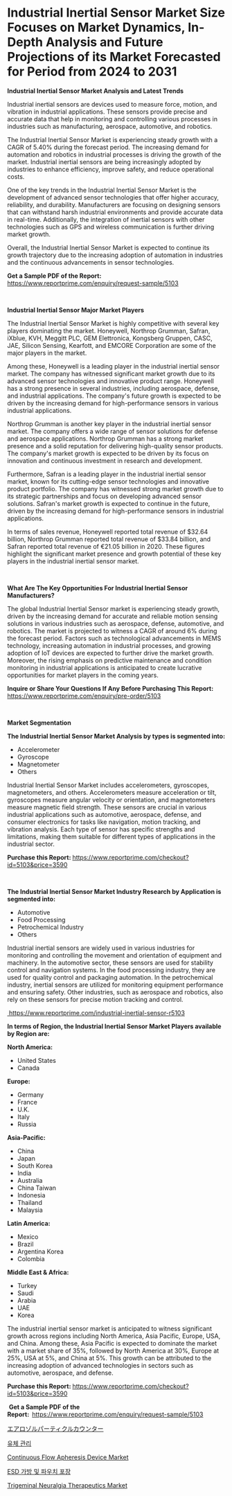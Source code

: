 <p><h1>Industrial Inertial Sensor Market Size Focuses on Market Dynamics, In-Depth Analysis and Future Projections of its Market Forecasted for Period from 2024 to 2031</h1></p><p><strong>Industrial Inertial Sensor Market Analysis and Latest Trends</strong></p>
<p><p>Industrial inertial sensors are devices used to measure force, motion, and vibration in industrial applications. These sensors provide precise and accurate data that help in monitoring and controlling various processes in industries such as manufacturing, aerospace, automotive, and robotics.</p><p>The Industrial Inertial Sensor Market is experiencing steady growth with a CAGR of 5.40% during the forecast period. The increasing demand for automation and robotics in industrial processes is driving the growth of the market. Industrial inertial sensors are being increasingly adopted by industries to enhance efficiency, improve safety, and reduce operational costs.</p><p>One of the key trends in the Industrial Inertial Sensor Market is the development of advanced sensor technologies that offer higher accuracy, reliability, and durability. Manufacturers are focusing on designing sensors that can withstand harsh industrial environments and provide accurate data in real-time. Additionally, the integration of inertial sensors with other technologies such as GPS and wireless communication is further driving market growth.</p><p>Overall, the Industrial Inertial Sensor Market is expected to continue its growth trajectory due to the increasing adoption of automation in industries and the continuous advancements in sensor technologies.</p></p>
<p><strong>Get a Sample PDF of the Report:&nbsp;</strong> <a href="https://www.reportprime.com/enquiry/request-sample/5103">https://www.reportprime.com/enquiry/request-sample/5103</a></p>
<p>&nbsp;</p>
<p><strong>Industrial Inertial Sensor Major Market Players</strong></p>
<p><p>The Industrial Inertial Sensor Market is highly competitive with several key players dominating the market. Honeywell, Northrop Grumman, Safran, iXblue, KVH, Meggitt PLC, GEM Elettronica, Kongsberg Gruppen, CASC, JAE, Silicon Sensing, Kearfott, and EMCORE Corporation are some of the major players in the market.</p><p>Among these, Honeywell is a leading player in the industrial inertial sensor market. The company has witnessed significant market growth due to its advanced sensor technologies and innovative product range. Honeywell has a strong presence in several industries, including aerospace, defense, and industrial applications. The company's future growth is expected to be driven by the increasing demand for high-performance sensors in various industrial applications.</p><p>Northrop Grumman is another key player in the industrial inertial sensor market. The company offers a wide range of sensor solutions for defense and aerospace applications. Northrop Grumman has a strong market presence and a solid reputation for delivering high-quality sensor products. The company's market growth is expected to be driven by its focus on innovation and continuous investment in research and development.</p><p>Furthermore, Safran is a leading player in the industrial inertial sensor market, known for its cutting-edge sensor technologies and innovative product portfolio. The company has witnessed strong market growth due to its strategic partnerships and focus on developing advanced sensor solutions. Safran's market growth is expected to continue in the future, driven by the increasing demand for high-performance sensors in industrial applications.</p><p>In terms of sales revenue, Honeywell reported total revenue of $32.64 billion, Northrop Grumman reported total revenue of $33.84 billion, and Safran reported total revenue of €21.05 billion in 2020. These figures highlight the significant market presence and growth potential of these key players in the industrial inertial sensor market.</p></p>
<p>&nbsp;</p>
<p><strong>What Are The Key Opportunities For Industrial Inertial Sensor Manufacturers?</strong></p>
<p><p>The global Industrial Inertial Sensor market is experiencing steady growth, driven by the increasing demand for accurate and reliable motion sensing solutions in various industries such as aerospace, defense, automotive, and robotics. The market is projected to witness a CAGR of around 6% during the forecast period. Factors such as technological advancements in MEMS technology, increasing automation in industrial processes, and growing adoption of IoT devices are expected to further drive the market growth. Moreover, the rising emphasis on predictive maintenance and condition monitoring in industrial applications is anticipated to create lucrative opportunities for market players in the coming years.</p></p>
<p><strong>Inquire or Share Your Questions If Any Before Purchasing This Report:</strong> <a href="https://www.reportprime.com/enquiry/pre-order/5103">https://www.reportprime.com/enquiry/pre-order/5103</a></p>
<p>&nbsp;</p>
<p><strong>Market Segmentation</strong></p>
<p><strong>The Industrial Inertial Sensor Market Analysis by types is segmented into:</strong></p>
<p><ul><li>Accelerometer</li><li>Gyroscope</li><li>Magnetometer</li><li>Others</li></ul></p>
<p><p>Industrial Inertial Sensor Market includes accelerometers, gyroscopes, magnetometers, and others. Accelerometers measure acceleration or tilt, gyroscopes measure angular velocity or orientation, and magnetometers measure magnetic field strength. These sensors are crucial in various industrial applications such as automotive, aerospace, defense, and consumer electronics for tasks like navigation, motion tracking, and vibration analysis. Each type of sensor has specific strengths and limitations, making them suitable for different types of applications in the industrial sector.</p></p>
<p><strong>Purchase this Report:&nbsp;</strong><a href="https://www.reportprime.com/checkout?id=5103&price=3590">https://www.reportprime.com/checkout?id=5103&price=3590</a></p>
<p>&nbsp;</p>
<p><strong>The Industrial Inertial Sensor Market Industry Research by Application is segmented into:</strong></p>
<p><ul><li>Automotive</li><li>Food Processing</li><li>Petrochemical Industry</li><li>Others</li></ul></p>
<p><p>Industrial inertial sensors are widely used in various industries for monitoring and controlling the movement and orientation of equipment and machinery. In the automotive sector, these sensors are used for stability control and navigation systems. In the food processing industry, they are used for quality control and packaging automation. In the petrochemical industry, inertial sensors are utilized for monitoring equipment performance and ensuring safety. Other industries, such as aerospace and robotics, also rely on these sensors for precise motion tracking and control.</p></p>
<p><a href="https://www.reportprime.com/industrial-inertial-sensor-r5103">&nbsp;https://www.reportprime.com/industrial-inertial-sensor-r5103</a></p>
<p><strong>In terms of Region, the Industrial Inertial Sensor Market Players available by Region are:</strong></p>
<p>
    <p> <strong> North America: </strong>
        <ul>
            <li>United States</li>
            <li>Canada</li>
        </ul>
        </p> 
    <p> <strong> Europe: </strong>
        <ul>
            <li>Germany</li>
            <li>France</li>
            <li>U.K.</li>
            <li>Italy</li>
            <li>Russia</li>
        </ul>
        </p> 
    <p> <strong> Asia-Pacific: </strong>
        <ul>
            <li>China</li>
            <li>Japan</li>
            <li>South Korea</li>
            <li>India</li>
            <li>Australia</li>
            <li>China Taiwan</li>
            <li>Indonesia</li>
            <li>Thailand</li>
            <li>Malaysia</li>
        </ul>
        </p> 
    <p> <strong> Latin America: </strong>
        <ul>
            <li>Mexico</li>
            <li>Brazil</li>
            <li>Argentina Korea</li>
            <li>Colombia</li>
        </ul>
        </p> 
    <p> <strong> Middle East & Africa: </strong>
        <ul>
            <li>Turkey</li>
            <li>Saudi</li>
            <li>Arabia</li>
            <li>UAE</li>
            <li>Korea</li>
        </ul>
    </p>
    </p>
<p><p>The industrial inertial sensor market is anticipated to witness significant growth across regions including North America, Asia Pacific, Europe, USA, and China. Among these, Asia Pacific is expected to dominate the market with a market share of 35%, followed by North America at 30%, Europe at 25%, USA at 5%, and China at 5%. This growth can be attributed to the increasing adoption of advanced technologies in sectors such as automotive, aerospace, and defense.</p></p>
<p><strong>Purchase this Report: </strong><a href="https://www.reportprime.com/checkout?id=5103&price=3590">https://www.reportprime.com/checkout?id=5103&price=3590</a></p>
<p>&nbsp;<strong>Get a Sample PDF of the Report:&nbsp;&nbsp;</strong><a href="https://www.reportprime.com/enquiry/request-sample/5103">https://www.reportprime.com/enquiry/request-sample/5103</a></p>
<p><strong></strong></p>
<p><p><a href="https://medium.com/@bertabellesqo9u/%E3%82%A8%E3%82%A2%E3%83%AD%E3%82%BE%E3%83%AB%E7%B2%92%E5%AD%90%E3%82%AB%E3%82%A6%E3%83%B3%E3%82%BF%E3%83%BC%E5%B8%82%E5%A0%B4%E3%81%AE%E8%A6%8F%E6%A8%A1%E3%81%AF-%E3%82%BF%E3%82%A4%E3%83%97%E5%88%A5-%E3%83%8F%E3%83%B3%E3%83%89%E3%83%98%E3%83%AB%E3%83%89-%E3%83%8E%E3%83%B3%E3%83%8F%E3%83%B3%E3%83%89%E3%83%98%E3%83%AB%E3%83%89-%E8%A3%BD%E5%93%81%E5%88%A5-%E3%82%AF%E3%83%AA%E3%83%BC%E3%83%B3%E3%83%AB%E3%83%BC%E3%83%A0-%E8%88%AA%E7%A9%BA%E5%AE%87%E5%AE%99-%E7%97%85%E9%99%A2-%E8%A3%BD%E8%96%AC-%E5%AE%A4%E5%86%85%E7%A9%BA%E6%B0%97%E3%81%AE%E5%93%81%E8%B3%AA-%E3%83%9A%E3%82%A4%E3%83%B3%E3%83%88%E3%82%B9%E3%83%97%E3%83%AC%E3%83%BC%E3%83%96%E3%83%BC%E3%82%B9-%E3%81%9D%E3%81%AE%E4%BB%96-%E3%82%B0%E3%83%AD%E3%83%BC%E3%83%90%E3%83%AB%E7%94%A3%E6%A5%AD%E5%88%86%E6%9E%90-%E3%82%B7-170a4f54a93c">エアロゾルパーティクルカウンター</a></p><p><a href="https://medium.com/@lilkesetwelcome/%EC%9C%A0%EC%B2%B4%EA%B4%80%EB%A6%AC-%EC%8B%9C%EC%9E%A5-%EA%B7%9C%EB%AA%A8%EB%8A%94-%EC%97%B0%ED%8F%89%EA%B7%A0-%EC%84%B1%EC%9E%A5%EB%A5%A0-7-6-%EB%A1%9C-%EC%84%B1%EC%9E%A5%ED%95%98%EA%B3%A0-%EC%9E%88%EC%9C%BC%EB%A9%B0-%EC%9D%B4-%EB%B3%B4%EA%B3%A0%EC%84%9C%EB%8A%94-%EC%9C%A0%ED%98%95-%EC%9D%91%EC%9A%A9-%EC%84%B1%EC%9E%A5-%EA%B7%B8%EB%A6%AC%EA%B3%A0-2024%EB%85%84%EB%B6%80%ED%84%B0-2031%EB%85%84%EA%B9%8C%EC%A7%80%EC%9D%98-%EC%98%88%EC%B8%A1-%EB%B6%84%EC%84%9D%EC%9D%84-%EB%8B%A4%EB%A3%B9%EB%8B%88%EB%8B%A4-1b42b7541929">유체 관리</a></p><p><a href="https://issuu.com/reportprime-2/docs/continuous-flow-apheresis-device-market-size-2030.">Continuous Flow Apheresis Device Market</a></p><p><a href="https://medium.com/@vivekgiri778/%EA%B8%80%EB%A1%9C%EB%B2%8C-esd-%EB%B0%B1-%EB%B0%8F-%ED%8C%8C%EC%9A%B0%EC%B9%98-%ED%8F%AC%EC%9E%A5-%EC%8B%9C%EC%9E%A5%EC%9D%98-%EB%AF%B8%EB%9E%98-%EB%8F%99%ED%96%A5-2024%EB%85%84%EB%B6%80%ED%84%B0-2031%EB%85%84%EA%B9%8C%EC%A7%80%EC%9D%98-%EC%8B%9C%EC%9E%A5-%ED%86%B5%EC%B0%B0%EA%B3%BC-%EB%B6%84%EC%84%9D%EC%9D%84-114-%ED%8E%98%EC%9D%B4%EC%A7%80%EC%97%90%EC%84%9C-%EB%B2%88%EC%97%AD%ED%95%B4%EC%A3%BC%EC%84%B8%EC%9A%94-0f0a9bef3bc3">ESD 가방 및 파우치 포장</a></p><p><a href="https://issuu.com/reportprime-2/docs/trigeminal-neuralgia-therapeutics-market-size-2030">Trigeminal Neuralgia Therapeutics Market</a></p></p>